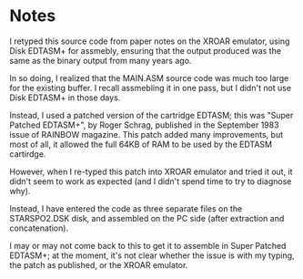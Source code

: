# Notes

I retyped this source code from paper notes on the XROAR
emulator, using Disk EDTASM+ for assmebly, ensuring that
the output produced was the same as the binary output
from many years ago.

In so doing, I realized that the MAIN.ASM source code was
much too large for the existing buffer.  I recall assmebling
it in one pass, but I didn't not use Disk EDTASM+ in those days.

Instead, I used a patched version of the cartridge EDTASM;
this was "Super Patched EDTASM+", by Roger Schrag, published
in the September 1983 issue of RAINBOW magazine.  This patch
added many improvements, but most of all, it allowed the full
64KB of RAM to be used by the EDTASM cartirdge.

However, when I re-typed this patch into XROAR emulator and
tried it out, it didn't seem to work as expected (and I didn't
spend time to try to diagnose why).

Instead, I have entered the code as three separate files on
the STARSPO2.DSK disk, and assembled on the PC side (after
extraction and concatenation).

I may or may not come back to this to get it to assemble in
Super Patched EDTASM+; at the moment, it's not clear whether
the issue is with my typing, the patch as published, or the
XROAR emulator.
